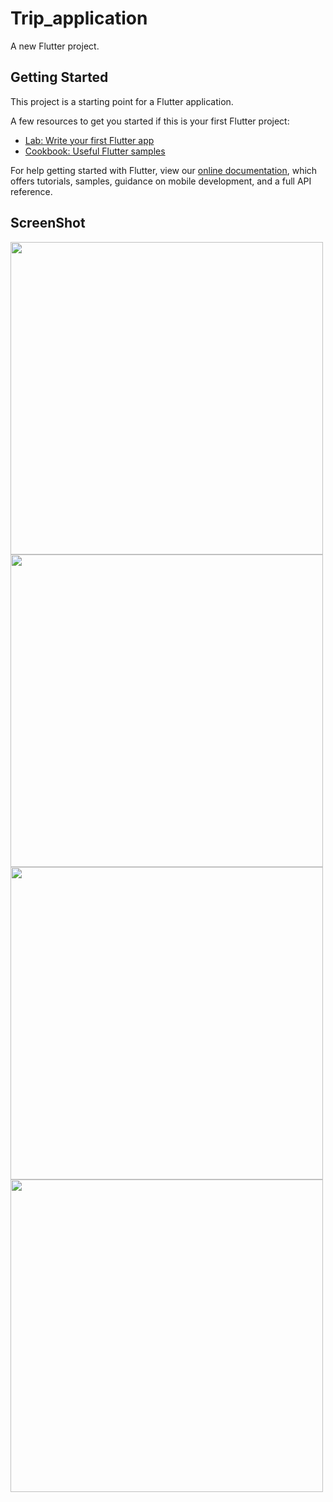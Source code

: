 # Trip_application

A new Flutter project.

## Getting Started

This project is a starting point for a Flutter application.

A few resources to get you started if this is your first Flutter project:

- [Lab: Write your first Flutter app](https://flutter.dev/docs/get-started/codelab)
- [Cookbook: Useful Flutter samples](https://flutter.dev/docs/cookbook)

For help getting started with Flutter, view our
[online documentation](https://flutter.dev/docs), which offers tutorials,
samples, guidance on mobile development, and a full API reference.

## ScreenShot

<img src="assets/images/screenshot/yosemite_screenshot.jpg" height="500em" /> <img src="assets/images/screenshot/golden_screenshot.jpg" height="500em" />
<img src="assets/images/screenshot/sedona_screenshot.jpg" height="500em" /> <img src="assets/images/screenshot/savannah_screenshot.jpg" height="500em" />
